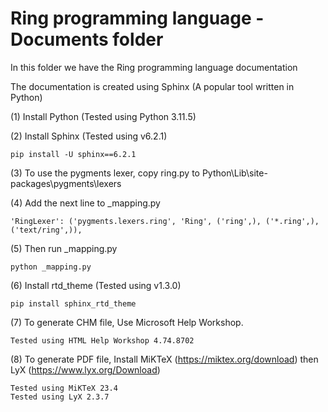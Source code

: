 Ring programming language - Documents folder
============================================

In this folder we have the Ring programming language documentation 

The documentation is created using Sphinx (A popular tool written in Python)

(1) Install Python (Tested using Python 3.11.5)

(2) Install Sphinx (Tested using v6.2.1) 

	pip install -U sphinx==6.2.1

(3) To use the pygments lexer, copy ring.py to Python\Lib\site-packages\pygments\lexers

(4) Add the next line to _mapping.py

	'RingLexer': ('pygments.lexers.ring', 'Ring', ('ring',), ('*.ring',), ('text/ring',)),

(5) Then run _mapping.py
	
	python _mapping.py

(6) Install rtd_theme (Tested using v1.3.0)

	pip install sphinx_rtd_theme

(7) To generate CHM file, Use Microsoft Help Workshop. 

	Tested using HTML Help Workshop 4.74.8702

(8) To generate PDF file, Install MiKTeX (https://miktex.org/download) then LyX (https://www.lyx.org/Download)

	Tested using MiKTeX 23.4
	Tested using LyX 2.3.7
